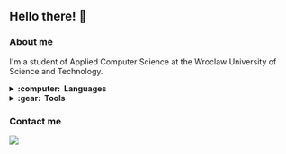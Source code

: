 ## Hello there! 👋

### About me 
I'm a student of Applied Computer Science at the Wroclaw University of Science and Technology.

<details>
  <summary><b>:computer: &nbsp;Languages</b></summary>
  <br/>
  
![Python](https://img.shields.io/badge/PYTHON-3776AB.svg?&style=flat&logo=python&logoColor=white)&nbsp;
![Kotlin](https://img.shields.io/badge/KOTLIN-0095D5.svg?&style=flat&logo=kotlin&logoColor=white)&nbsp;
![Java](https://img.shields.io/badge/JAVA-007396.svg?&style=flat&logo=java&logoColor=white)&nbsp;
![Cpp](https://img.shields.io/badge/C++-00599C.svg?&style=flat&logo=c%2B%2B&logoColor=white)&nbsp;
  
</details>


<details>
  <summary><b>:gear: &nbsp;Tools</b></summary>
  <br/>
  
![PyCharm](https://img.shields.io/badge/PYCHARM-EFF910.svg?&style=flat&logo=pycharm&logoColor=black)&nbsp;
![IntelliJ](https://img.shields.io/badge/INTELLIJ-F7346F.svg?&style=flat&logo=intellij-idea)&nbsp;
![VSCode](https://img.shields.io/badge/VSCODE-007ACC.svg?&style=flat&logo=visual-studio-code)&nbsp;
![VisualStudio](https://img.shields.io/badge/VISUAL_STUDIO-5C2D91.svg?&style=flat&logo=visualstudio)&nbsp;
<br>
![AndroidStudio](https://img.shields.io/badge/ANDROID_STUDIO-3DDC84.svg?&style=flat&logo=androidstudio&logoColor=white)&nbsp; 
![Postgres](https://img.shields.io/badge/POSTGRES-%23316192.svg?&style=flat&logo=postgresql&logoColor=white)&nbsp; 
![Git](https://img.shields.io/badge/GIT-%23F05033.svg?&style=flat&logo=git&logoColor=white)&nbsp;
![GitHub](https://img.shields.io/badge/GITHUB-%23121011.svg?&style=flat&logo=github&logoColor=white)&nbsp;
  
</details>

### Contact me 
<a href="https://www.linkedin.com/in/izabela-kalenik-259a36298"><img src="https://img.shields.io/badge/linkedin-%230077B5.svg?&style=for-the-badge&logo=linkedin&logoColor=white" /></a>&nbsp;
